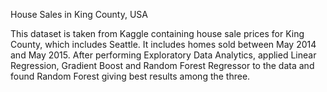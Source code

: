 House Sales in King County, USA

This dataset is taken from Kaggle containing house sale prices for King County, which includes Seattle. It includes homes sold between May 2014 and May 2015.
After performing Exploratory Data Analytics, applied Linear Regression, Gradient Boost and Random Forest Regressor to the data and found Random Forest giving best results among the three.


